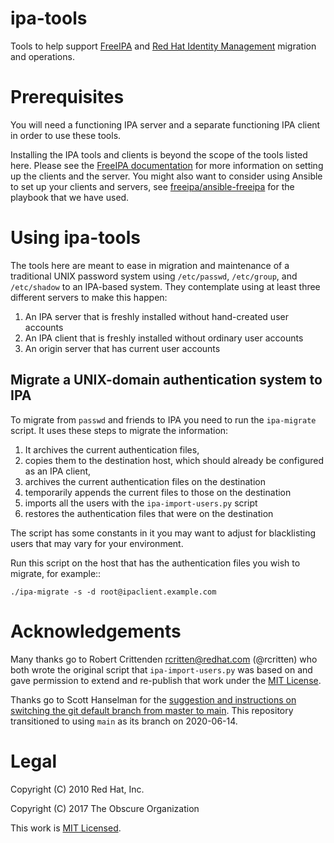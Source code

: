 # ipa-tools
Tools to help support [FreeIPA](https://www.freeipa.org) and [Red Hat Identity Management](https://access.redhat.com/products/identity-management) migration and operations.

# Prerequisites

You will need a functioning IPA server and a separate functioning IPA client in order to use these tools.

Installing the IPA tools and clients is beyond the scope of the tools listed here. Please see the [FreeIPA documentation](https://www.freeipa.org/page/Documentation) for more information on setting up the clients and the server. You might also want to consider using Ansible to set up your clients and servers, see [freeipa/ansible-freeipa](https://github.com/freeipa/ansible-freeipa) for the playbook that we have used.

# Using ipa-tools
The tools here are meant to ease in migration and maintenance of a traditional UNIX password system using `/etc/passwd`, `/etc/group`, and `/etc/shadow` to an IPA-based system. They contemplate using at least three different servers to make this happen:

1. An IPA server that is freshly installed without hand-created user accounts
2. An IPA client that is freshly installed without ordinary user accounts
3. An origin server that has current user accounts

## Migrate a UNIX-domain authentication system to IPA

To migrate from `passwd` and friends to IPA you need to run the `ipa-migrate` script. It uses these steps to migrate the information:

1. It archives the current authentication files, 
2. copies them to the destination host, which should already be configured as an IPA client, 
3. archives the current authentication files on the destination
4. temporarily appends the current files to those on the destination
5. imports all the users with the `ipa-import-users.py` script
6. restores the authentication files that were on the destination

The script has some constants in it you may want to adjust for blacklisting users that may vary for your environment.

Run this script on the host that has the authentication files you wish to migrate, for example::

```
./ipa-migrate -s -d root@ipaclient.example.com
```

# Acknowledgements
Many thanks go to Robert Crittenden <rcritten@redhat.com> (@rcritten) who both wrote the original script that `ipa-import-users.py` was based on and gave permission to extend and re-publish that work under the [MIT License](LICENSE).

Thanks go to Scott Hanselman for the [suggestion and instructions on switching the git default branch from master to main](https://www.hanselman.com/blog/EasilyRenameYourGitDefaultBranchFromMasterToMain.aspx). This repository transitioned to using `main` as its branch on 2020-06-14.

# Legal
Copyright (C) 2010 Red Hat, Inc.

Copyright (C) 2017 The Obscure Organization

This work is [MIT Licensed](LICENSE).

